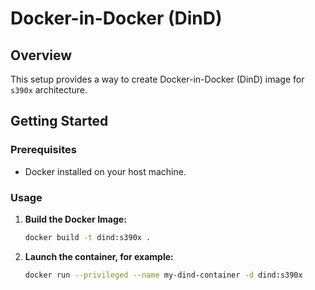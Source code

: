 # Docker-in-Docker (DinD)

## Overview

This setup provides a way to create Docker-in-Docker (DinD) image for `s390x` architecture.

## Getting Started

### Prerequisites

- Docker installed on your host machine.

### Usage

1.  **Build the Docker Image:**

    ```bash
    docker build -t dind:s390x .

2. **Launch the container, for example:**
   ```bash
   docker run --privileged --name my-dind-container -d dind:s390x
